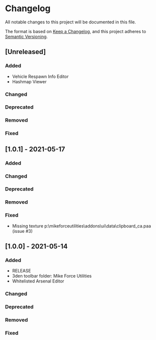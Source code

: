 # Changelog
All notable changes to this project will be documented in this file.

The format is based on [Keep a Changelog](https://keepachangelog.com/en/1.0.0/),
and this project adheres to [Semantic Versioning](https://semver.org/spec/v2.0.0.html).

## [Unreleased]
### Added
- Vehicle Respawn Info Editor
- Hashmap Viewer

### Changed
### Deprecated
### Removed
### Fixed

## [1.0.1] - 2021-05-17
### Added
### Changed
### Deprecated
### Removed
### Fixed
- Missing texture p:\mikeforceutilities\addons\ui\data\clipboard_ca.paa (issue #3)


## [1.0.0] - 2021-05-14
### Added
- RELEASE
- 3den toolbar folder: Mike Force Utilities
- Whitelisted Arsenal Editor
### Changed
### Deprecated
### Removed
### Fixed
